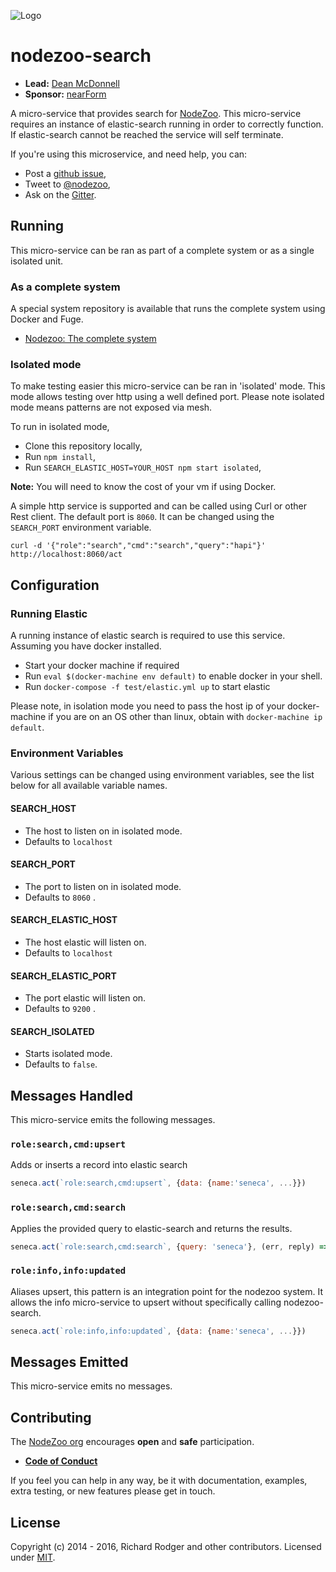 ![Logo][Logo]

# nodezoo-search

- __Lead:__ [Dean McDonnell][Lead]
- __Sponsor:__ [nearForm][]

A micro-service that provides search for [NodeZoo][]. This micro-service requires an
instance of elastic-search running in order to correctly function. If elastic-search
cannot be reached the service will self terminate.

If you're using this microservice, and need help, you can:

- Post a [github issue][],
- Tweet to [@nodezoo][],
- Ask on the [Gitter][gitter-url].

## Running
This micro-service can be ran as part of a complete system or as a single isolated
unit.

### As a complete system
A special system repository is available that runs the complete system using Docker
and Fuge.

- [Nodezoo: The complete system][System]


### Isolated mode
To make testing easier this micro-service can be ran in 'isolated' mode. This mode
allows testing over http using a well defined port. Please note isolated mode means
patterns are not exposed via mesh.

To run in isolated mode,

 - Clone this repository locally,
 - Run `npm install`,
 - Run `SEARCH_ELASTIC_HOST=YOUR_HOST npm start isolated`,

__Note:__ You will need to know the cost of your vm if using Docker.

A simple http service is supported and can be called using Curl or other Rest client.
The default port is `8060`. It can be changed using the `SEARCH_PORT` environment
variable.

```
curl -d '{"role":"search","cmd":"search","query":"hapi"}' http://localhost:8060/act
```

## Configuration

### Running Elastic
A running instance of elastic search is required to use this service. Assuming you
have docker installed.

  - Start your docker machine if required
  - Run `eval $(docker-machine env default)` to enable docker in your shell.
  - Run `docker-compose -f test/elastic.yml up` to start elastic

Please note, in isolation mode you need to pass the host ip of your docker-machine
if you are on an OS other than linux, obtain with `docker-machine ip default`.

### Environment Variables
Various settings can be changed using environment variables, see the list below for
all available variable names.


#### SEARCH_HOST
  - The host to listen on in isolated mode.
  - Defaults to `localhost`

#### SEARCH_PORT
  - The port to listen on in isolated mode.
  - Defaults to `8060` .

#### SEARCH_ELASTIC_HOST
  - The host elastic will listen on.
  - Defaults to `localhost`

#### SEARCH_ELASTIC_PORT
  - The port elastic will listen on.
  - Defaults to `9200` .

#### SEARCH_ISOLATED
  - Starts isolated mode.
  - Defaults to `false`.

## Messages Handled
This micro-service emits the following messages.

### `role:search,cmd:upsert`
Adds or inserts a record into elastic search

```js
seneca.act(`role:search,cmd:upsert`, {data: {name:'seneca', ...}})
```

### `role:search,cmd:search`
Applies the provided query to elastic-search and returns the results.

```js
seneca.act(`role:search,cmd:search`, {query: 'seneca'}, (err, reply) => {})
```

### `role:info,info:updated`
Aliases upsert, this pattern is an integration point for the nodezoo system. It
allows the info micro-service to upsert without specifically calling nodezoo-search.

```js
seneca.act(`role:info,info:updated`, {data: {name:'seneca', ...}})
```

## Messages Emitted
This micro-service emits no messages.


## Contributing
The [NodeZoo org][] encourages __open__ and __safe__ participation.

- __[Code of Conduct]__

If you feel you can help in any way, be it with documentation, examples, extra testing, or new
features please get in touch.

## License
Copyright (c) 2014 - 2016, Richard Rodger and other contributors.
Licensed under [MIT][].


[MIT]: ./LICENSE
[Code of Conduct]: https://github.com/nodezoo/nodezoo-org/blob/master/CoC.md
[nearForm]: http://www.nearform.com/
[NodeZoo org]: http://www.nodezoo.com/
[main repo]: https://github.com/rjrodger/nodezoo
[Lead]: https://github.com/rjrodger
[Logo]: https://raw.githubusercontent.com/nodezoo/nodezoo-org/master/assets/logo-nodezoo.png
[NodeZoo]: https://github.com/nodezoo/nodezoo
[System]: https://github.com/nodezoo/nodezoo-system
[JSonic]: https://github.com/rjrodger/jsonic
[github issue]: https://github.com/nodezoo/nodezoo-search/issues
[@nodezoo]: http://twitter.com/nodezoo
[gitter-url]: https://gitter.im/nodezoo/nodezoo-org

